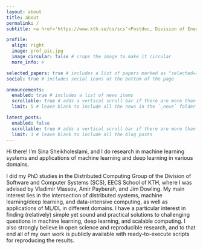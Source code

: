 ```yaml
---
layout: about
title: about
permalink: /
subtitle: <a href='https://www.kth.se/cs/scs'>Postdoc, Division of Energy Systems, KTH Royal Institute of Technology.</a>

profile:
  align: right
  image: prof_pic.jpg
  image_circular: false # crops the image to make it circular
  more_info: >

selected_papers: true # includes a list of papers marked as "selected={true}"
social: true # includes social icons at the bottom of the page

announcements:
  enabled: true # includes a list of news items
  scrollable: true # adds a vertical scroll bar if there are more than 3 news items
  limit: 5 # leave blank to include all the news in the `_news` folder

latest_posts:
  enabled: false
  scrollable: true # adds a vertical scroll bar if there are more than 3 new posts items
  limit: 3 # leave blank to include all the blog posts
---
```

Hi there! I’m Sina Sheikholeslami, and I do research in machine learning systems and applications of machine learning and deep learning in various domains.

I did my PhD studies in the Distributed Computing Group of the Division of Software and Computer Systems (SCS), EECS School of KTH, where I was advised by Vladimir Vlassov, Amir Payberah, and Jim Dowling. My main interest lies in the intersection of distributed systems, machine learning/deep learning, and data-intensive computing, as well as applications of ML/DL in different domains. I have a particular interest in finding (relatively) simple yet sound and practical solutions to challenging questions in machine learning, deep learning, and scalable computing. I also strongly believe in open science and reproducible research, and to that end all of my own work is publicly available with ready-to-execute scripts for reproducing the results.
